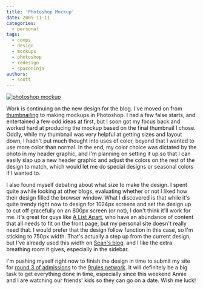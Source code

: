 ```yaml
---
title: 'Photoshop Mockup'
date: 2005-11-11
categories:
  - personal
tags:
  - comps
  - design
  - mockups
  - photoshop
  - redesign
  - spaceninja
authors:
  - scott
---
```


[![photoshop mockup](/images/blog-photos/work-in-progress2.jpg)](/images/blog-photos/work-in-progress2.jpg)

Work is continuing on the new design for the blog. I've moved on from [thumbnailing](/blog/2005/thumbnailing/) to making mockups in Photoshop. I had a few false starts, and entertained a few odd ideas at first, but I soon got my focus back and worked hard at producing the mockup based on the final thumbnail I chose. Oddly, while my thumbnail was very helpful at getting sizes and layout down, I hadn't put much thought into uses of color, beyond that I wanted to use more color than normal. In the end, my color choice was dictated by the photo in my header graphic, and I'm planning on setting it up so that I can easily slap up a new header graphic and adjust the colors on the rest of the design to match, which would let me do special designs or seasonal colors if I wanted to.

I also found myself debating about what size to make the design. I spent quite awhile looking at other blogs, evaluating whether or not I liked how their design filled the browser window. What I discovered is that while it's quite trendy right now to design for 1024px screens and set the design up to cut off gracefully on an 800px screen (or not), I don't think it'll work for me. It's great for guys like [A List Apart](http://alistapart.com/), who have an abundance of content that all needs to fit on the front page, but my personal site doesn't really need that. I would prefer that the design follow function in this case, so I'm sticking to 750px width. That's actually a step up from the current design, but I've already used this width on [Sean's blog](http://nyarlo.net/), and I like the extra breathing room it gives, especially in the sidebar.

I'm pushing myself right now to finish the design in time to submit my site for [round 3 of admissions](http://9rules.com/blog/2005/11/time-for-round-3/) to the [9rules network](http://9rules.com/). It will definitely be a big task to get everything done in time, especially since this weekend Annie and I are watching our friends' kids so they can go on a date. Wish me luck!
